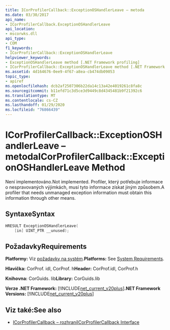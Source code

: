 ```yaml
---
title: ICorProfilerCallback::ExceptionOSHandlerLeave – metoda
ms.date: 03/30/2017
api_name:
- ICorProfilerCallback.ExceptionOSHandlerLeave
api_location:
- mscorwks.dll
api_type:
- COM
f1_keywords:
- ICorProfilerCallback::ExceptionOSHandlerLeave
helpviewer_keywords:
- ExceptionOSHandlerLeave method [.NET Framework profiling]
- ICorProfilerCallback::ExceptionOSHandlerLeave method [.NET Framework profiling]
ms.assetid: 4d164676-0ee9-4f67-a8ea-cb474db09053
topic_type:
- apiref
ms.openlocfilehash: dcb2af2507306b22da14c13a42e4019261c8fa8c
ms.sourcegitcommit: b11efd71c3d5ce3d9449c8d4345481b9f21392c6
ms.translationtype: MT
ms.contentlocale: cs-CZ
ms.lasthandoff: 01/29/2020
ms.locfileid: "76866439"
---
```

# <a name="icorprofilercallbackexceptionoshandlerleave-method"></a><span data-ttu-id="a3996-102">ICorProfilerCallback::ExceptionOSHandlerLeave – metoda</span><span class="sxs-lookup"><span data-stu-id="a3996-102">ICorProfilerCallback::ExceptionOSHandlerLeave Method</span></span>
<span data-ttu-id="a3996-103">Není implementováno.</span><span class="sxs-lookup"><span data-stu-id="a3996-103">Not implemented.</span></span> <span data-ttu-id="a3996-104">Profiler, který potřebuje informace o nespravovaných výjimkách, musí tyto informace získat jiným způsobem.</span><span class="sxs-lookup"><span data-stu-id="a3996-104">A profiler that needs unmanaged exception information must obtain this information through other means.</span></span>  
  
## <a name="syntax"></a><span data-ttu-id="a3996-105">Syntaxe</span><span class="sxs-lookup"><span data-stu-id="a3996-105">Syntax</span></span>  
  
```cpp  
HRESULT ExceptionOSHandlerLeave(  
    [in] UINT_PTR __unused);  
```  
  
## <a name="requirements"></a><span data-ttu-id="a3996-106">Požadavky</span><span class="sxs-lookup"><span data-stu-id="a3996-106">Requirements</span></span>  
 <span data-ttu-id="a3996-107">**Platformy:** Viz [požadavky na systém](../../../../docs/framework/get-started/system-requirements.md).</span><span class="sxs-lookup"><span data-stu-id="a3996-107">**Platforms:** See [System Requirements](../../../../docs/framework/get-started/system-requirements.md).</span></span>  
  
 <span data-ttu-id="a3996-108">**Hlavička:** CorProf. idl, CorProf. h</span><span class="sxs-lookup"><span data-stu-id="a3996-108">**Header:** CorProf.idl, CorProf.h</span></span>  
  
 <span data-ttu-id="a3996-109">**Knihovna:** CorGuids. lib</span><span class="sxs-lookup"><span data-stu-id="a3996-109">**Library:** CorGuids.lib</span></span>  
  
 <span data-ttu-id="a3996-110">**Verze .NET Framework:** [!INCLUDE[net_current_v20plus](../../../../includes/net-current-v20plus-md.md)]</span><span class="sxs-lookup"><span data-stu-id="a3996-110">**.NET Framework Versions:** [!INCLUDE[net_current_v20plus](../../../../includes/net-current-v20plus-md.md)]</span></span>  
  
## <a name="see-also"></a><span data-ttu-id="a3996-111">Viz také:</span><span class="sxs-lookup"><span data-stu-id="a3996-111">See also</span></span>

- [<span data-ttu-id="a3996-112">ICorProfilerCallback – rozhraní</span><span class="sxs-lookup"><span data-stu-id="a3996-112">ICorProfilerCallback Interface</span></span>](icorprofilercallback-interface.md)
